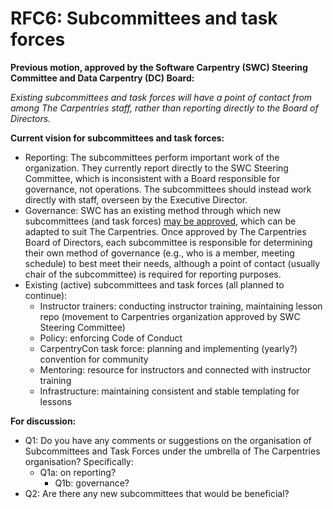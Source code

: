 # RFC6: Subcommittees and task forces

**Previous motion, approved by the Software Carpentry (SWC) Steering Committee and Data Carpentry (DC) Board:** 

*Existing subcommittees and task forces will have a point of contact from among The Carpentries staff, rather than 
reporting directly to the Board of Directors.* 

**Current vision for subcommittees and task forces:**
* Reporting: The subcommittees perform important work of the organization. They currently report directly to the 
SWC Steering Committee, which is inconsistent with a Board responsible for governance, not operations. The subcommittees 
should instead work directly with staff, overseen by the Executive Director.
* Governance: SWC has an existing method through which new subcommittees (and task forces) 
[may be approved](https://github.com/swcarpentry/board/blob/master/subcommittees/proposal_instructions.md), which can 
be adapted to suit The Carpentries. Once approved by The Carpentries Board of Directors, each subcommittee is responsible 
for determining their own method of governance (e.g., who is a member, meeting schedule) to best meet their needs, although 
a point of contact (usually chair of the subcommittee) is required for reporting purposes.
* Existing (active) subcommittees and task forces (all planned to continue): 
  * Instructor trainers: conducting instructor training, maintaining lesson repo (movement to Carpentries organization 
  approved by SWC Steering Committee)
  * Policy: enforcing Code of Conduct
  * CarpentryCon task force: planning and implementing (yearly?) convention for community
  * Mentoring: resource for instructors and connected with instructor training
  * Infrastructure: maintaining consistent and stable templating for lessons

**For discussion:**
* Q1: Do you have any comments or suggestions on the organisation of Subcommittees and Task Forces under the umbrella of 
The Carpentries organisation? Specifically:
  * Q1a: on reporting?
	* Q1b: governance?
* Q2:  Are there any new subcommittees that would be beneficial?  
